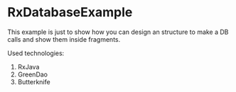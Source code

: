 # RxDatabaseExample

This example is just to show how you can design an structure to make a DB calls and show them inside fragments.

Used technologies:
1. RxJava
2. GreenDao
3. Butterknife
